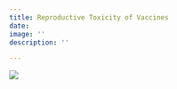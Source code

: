 ```yaml
---
title: Reproductive Toxicity of Vaccines
date: 
image: ''
description: ''

---
```

[![](/images/reproductive_toxicity.png)](https://odysee.com/@DarkHorsePodcastClips:b/informed-consent-and-reproductive:e "Reproductive Toxicity of the Vaccines")